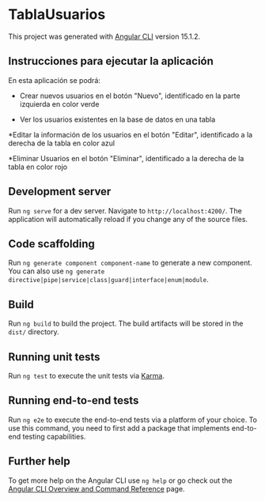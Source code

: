 # TablaUsuarios

This project was generated with [Angular CLI](https://github.com/angular/angular-cli) version 15.1.2.

## Instrucciones para ejecutar la aplicación

En esta aplicación se podrá:

* Crear nuevos usuarios en el botón "Nuevo", identificado en la parte izquierda en color verde

* Ver los usuarios existentes en la base de datos en una tabla

*Editar la información de los usuarios en el botón "Editar", identificado a la derecha de la tabla en color  azul

*Eliminar Usuarios en el botón "Eliminar", identificado a la derecha de la tabla en color rojo


## Development server

Run `ng serve` for a dev server. Navigate to `http://localhost:4200/`. The application will automatically reload if you change any of the source files.

## Code scaffolding

Run `ng generate component component-name` to generate a new component. You can also use `ng generate directive|pipe|service|class|guard|interface|enum|module`.

## Build

Run `ng build` to build the project. The build artifacts will be stored in the `dist/` directory.

## Running unit tests

Run `ng test` to execute the unit tests via [Karma](https://karma-runner.github.io).

## Running end-to-end tests

Run `ng e2e` to execute the end-to-end tests via a platform of your choice. To use this command, you need to first add a package that implements end-to-end testing capabilities.

## Further help

To get more help on the Angular CLI use `ng help` or go check out the [Angular CLI Overview and Command Reference](https://angular.io/cli) page.
